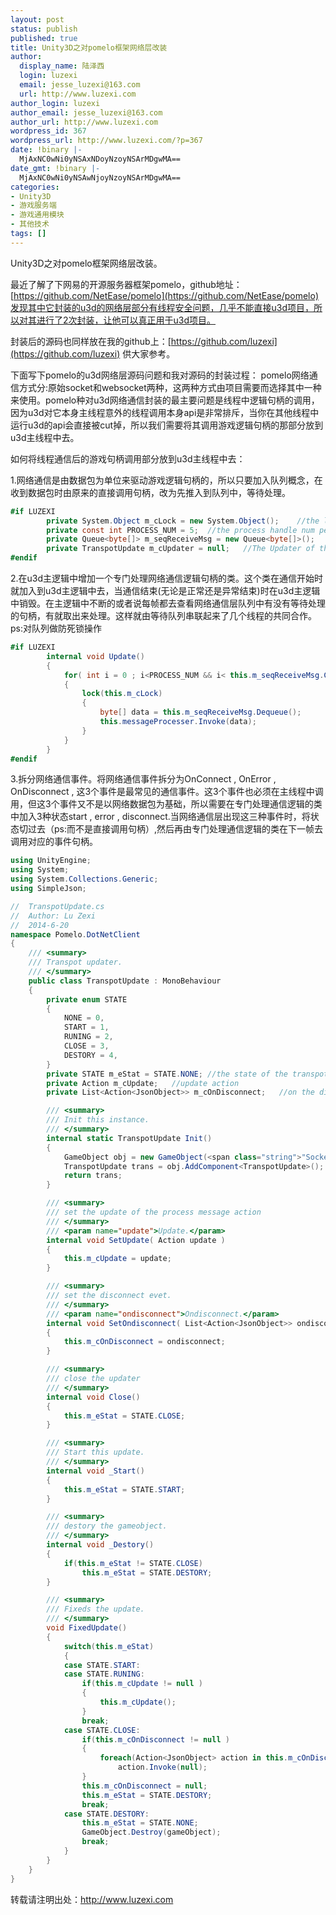 ```yaml
---
layout: post
status: publish
published: true
title: Unity3D之对pomelo框架网络层改装
author:
  display_name: 陆泽西
  login: luzexi
  email: jesse_luzexi@163.com
  url: http://www.luzexi.com
author_login: luzexi
author_email: jesse_luzexi@163.com
author_url: http://www.luzexi.com
wordpress_id: 367
wordpress_url: http://www.luzexi.com/?p=367
date: !binary |-
  MjAxNC0wNi0yNSAxNDoyNzoyNSArMDgwMA==
date_gmt: !binary |-
  MjAxNC0wNi0yNSAwNjoyNzoyNSArMDgwMA==
categories:
- Unity3D
- 游戏服务端
- 游戏通用模块
- 其他技术
tags: []
---
```

Unity3D之对pomelo框架网络层改装。

最近了解了下网易的开源服务器框架pomelo，github地址：[https://github.com/NetEase/pomelo](https://github.com/NetEase/pomelo)发现其中它封装的u3d的网络层部分有线程安全问题，几乎不能直接u3d项目，所以对其进行了2次封装，让他可以真正用于u3d项目。

封装后的源码也同样放在我的github上：[https://github.com/luzexi](https://github.com/luzexi) 供大家参考。

下面写下pomelo的u3d网络层源码问题和我对源码的封装过程：
pomelo网络通信方式分:原始socket和websocket两种，这两种方式由项目需要而选择其中一种来使用。pomelo种对u3d网络通信封装的最主要问题是线程中逻辑句柄的调用，因为u3d对它本身主线程意外的线程调用本身api是非常排斥，当你在其他线程中运行u3d的api会直接被cut掉，所以我们需要将其调用游戏逻辑句柄的那部分放到u3d主线程中去。

如何将线程通信后的游戏句柄调用部分放到u3d主线程中去：

1.网络通信是由数据包为单位来驱动游戏逻辑句柄的，所以只要加入队列概念，在收到数据包时由原来的直接调用句柄，改为先推入到队列中，等待处理。

``` c#
#if LUZEXI
        private System.Object m_cLock = new System.Object();    //the lock object
        private const int PROCESS_NUM = 5;  //the process handle num per fps
        private Queue<byte[]> m_seqReceiveMsg = new Queue<byte[]>();    //the message queue
        private TranspotUpdate m_cUpdater = null;   //The Updater of the message queue
#endif
```

2.在u3d主逻辑中增加一个专门处理网络通信逻辑句柄的类。这个类在通信开始时就加入到u3d主逻辑中去，当通信结束(无论是正常还是异常结束)时在u3d主逻辑中销毁。在主逻辑中不断的或者说每帧都去查看网络通信层队列中有没有等待处理的句柄，有就取出来处理。这样就由等待队列串联起来了几个线程的共同合作。ps:对队列做防死锁操作

``` c#
#if LUZEXI
        internal void Update()
        {
            for( int i = 0 ; i<PROCESS_NUM && i< this.m_seqReceiveMsg.Count; i++)
            {
                lock(this.m_cLock)
                {
                    byte[] data = this.m_seqReceiveMsg.Dequeue();
                    this.messageProcesser.Invoke(data);
                }
            }
        }
#endif
```

3.拆分网络通信事件。将网络通信事件拆分为OnConnect , OnError , OnDisconnect , 这3个事件是最常见的通信事件。这3个事件也必须在主线程中调用，但这3个事件又不是以网络数据包为基础，所以需要在专门处理通信逻辑的类中加入3种状态start , error , disconnect.当网络通信层出现这三种事件时，将状态切过去（ps:而不是直接调用句柄）,然后再由专门处理通信逻辑的类在下一帧去调用对应的事件句柄。

``` c#
using UnityEngine;
using System;
using System.Collections.Generic;
using SimpleJson;

//  TranspotUpdate.cs
//  Author: Lu Zexi
//  2014-6-20
namespace Pomelo.DotNetClient
{
    /// <summary>
    /// Transpot updater.
    /// </summary>
    public class TranspotUpdate : MonoBehaviour
    {
        private enum STATE
        {
            NONE = 0,
            START = 1,
            RUNING = 2,
            CLOSE = 3,
            DESTORY = 4,
        }
        private STATE m_eStat = STATE.NONE; //the state of the transpotUpdate
        private Action m_cUpdate;   //update action
        private List<Action<JsonObject>> m_cOnDisconnect;   //on the disconnect

        /// <summary>
        /// Init this instance.
        /// </summary>
        internal static TranspotUpdate Init()
        {
            GameObject obj = new GameObject(<span class="string">"Socket");
            TranspotUpdate trans = obj.AddComponent<TranspotUpdate>();
            return trans;
        }

        /// <summary>
        /// set the update of the process message action
        /// </summary>
        /// <param name="update">Update.</param>
        internal void SetUpdate( Action update )
        {
            this.m_cUpdate = update;
        }

        /// <summary>
        /// set the disconnect evet.
        /// </summary>
        /// <param name="ondisconnect">Ondisconnect.</param>
        internal void SetOndisconnect( List<Action<JsonObject>> ondisconnect )
        {
            this.m_cOnDisconnect = ondisconnect;
        }

        /// <summary>
        /// close the updater
        /// </summary>
        internal void Close()
        {
            this.m_eStat = STATE.CLOSE;
        }

        /// <summary>
        /// Start this update.
        /// </summary>
        internal void _Start()
        {
            this.m_eStat = STATE.START;
        }

        /// <summary>
        /// destory the gameobject.
        /// </summary>
        internal void _Destory()
        {
            if(this.m_eStat != STATE.CLOSE)
                this.m_eStat = STATE.DESTORY;
        }

        /// <summary>
        /// Fixeds the update.
        /// </summary>
        void FixedUpdate()
        {
            switch(this.m_eStat)
            {
            case STATE.START:
            case STATE.RUNING:
                if(this.m_cUpdate != null )
                {
                    this.m_cUpdate();
                }
                break;
            case STATE.CLOSE:
                if(this.m_cOnDisconnect != null )
                {
                    foreach(Action<JsonObject> action in this.m_cOnDisconnect)
                        action.Invoke(null);
                }
                this.m_cOnDisconnect = null;
                this.m_eStat = STATE.DESTORY;
                break;
            case STATE.DESTORY:
                this.m_eStat = STATE.NONE;
                GameObject.Destroy(gameObject);
                break;
            }
        }
    }
}
```

转载请注明出处：http://www.luzexi.com
